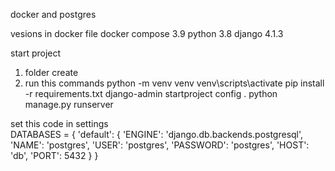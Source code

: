 docker and postgres

vesions in docker file
docker compose 3.9 
python 3.8
django 4.1.3

start project 
1. folder create
2. run this commands 
python -m venv venv
venv\scripts\activate
pip install -r requirements.txt
django-admin startproject config .
python manage.py runserver


set this code in settings  
DATABASES = {
    'default': {
        'ENGINE': 'django.db.backends.postgresql',
        'NAME': 'postgres',
        'USER': 'postgres',
        'PASSWORD': 'postgres',
        'HOST': 'db',
        'PORT': 5432
    }
}
